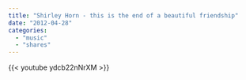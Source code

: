 ```yaml
---
title: "Shirley Horn - this is the end of a beautiful friendship"
date: "2012-04-28"
categories:
  - "music"
  - "shares"
---
```


{{< youtube ydcb22nNrXM >}}
